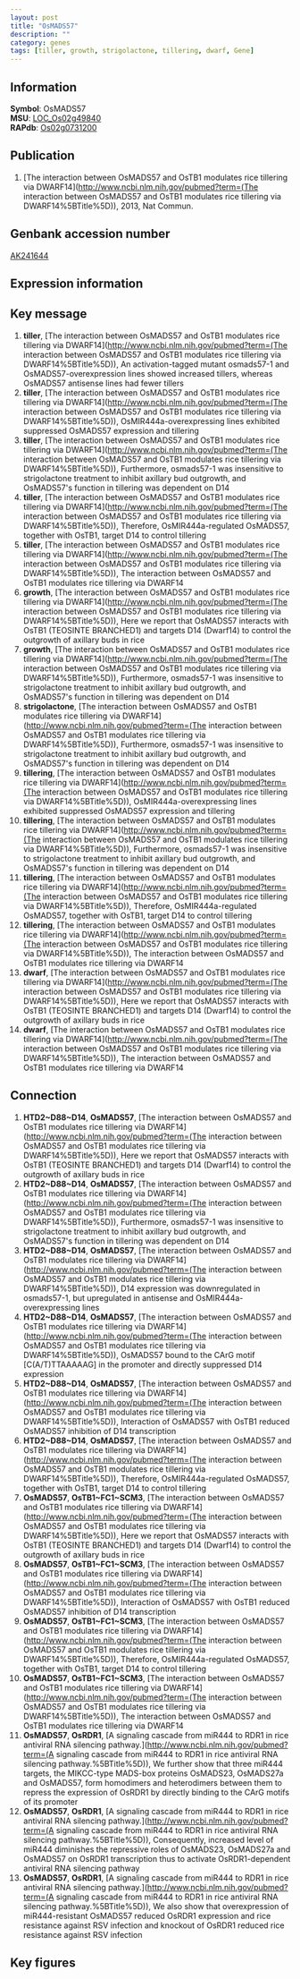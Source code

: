 ```yaml
---
layout: post
title: "OsMADS57"
description: ""
category: genes
tags: [tiller, growth, strigolactone, tillering, dwarf, Gene]
---
```


## Information
__Symbol__: OsMADS57  
__MSU__: [LOC_Os02g49840](http://rice.plantbiology.msu.edu/cgi-bin/ORF_infopage.cgi?orf=LOC_Os02g49840)  
__RAPdb__: [Os02g0731200](http://rapdb.dna.affrc.go.jp/viewer/gbrowse_details/irgsp1?name=Os02g0731200)  

## Publication
1. [The interaction between OsMADS57 and OsTB1 modulates rice tillering via DWARF14](http://www.ncbi.nlm.nih.gov/pubmed?term=(The interaction between OsMADS57 and OsTB1 modulates rice tillering via DWARF14%5BTitle%5D)), 2013, Nat Commun.

## Genbank accession number
[AK241644](http://www.ncbi.nlm.nih.gov/nuccore/AK241644)

## Expression information

## Key message
1. __tiller__, [The interaction between OsMADS57 and OsTB1 modulates rice tillering via DWARF14](http://www.ncbi.nlm.nih.gov/pubmed?term=(The interaction between OsMADS57 and OsTB1 modulates rice tillering via DWARF14%5BTitle%5D)),  An activation-tagged mutant osmads57-1 and OsMADS57-overexpression lines showed increased tillers, whereas OsMADS57 antisense lines had fewer tillers
2. __tiller__, [The interaction between OsMADS57 and OsTB1 modulates rice tillering via DWARF14](http://www.ncbi.nlm.nih.gov/pubmed?term=(The interaction between OsMADS57 and OsTB1 modulates rice tillering via DWARF14%5BTitle%5D)),  OsMIR444a-overexpressing lines exhibited suppressed OsMADS57 expression and tillering
3. __tiller__, [The interaction between OsMADS57 and OsTB1 modulates rice tillering via DWARF14](http://www.ncbi.nlm.nih.gov/pubmed?term=(The interaction between OsMADS57 and OsTB1 modulates rice tillering via DWARF14%5BTitle%5D)),  Furthermore, osmads57-1 was insensitive to strigolactone treatment to inhibit axillary bud outgrowth, and OsMADS57's function in tillering was dependent on D14
4. __tiller__, [The interaction between OsMADS57 and OsTB1 modulates rice tillering via DWARF14](http://www.ncbi.nlm.nih.gov/pubmed?term=(The interaction between OsMADS57 and OsTB1 modulates rice tillering via DWARF14%5BTitle%5D)),  Therefore, OsMIR444a-regulated OsMADS57, together with OsTB1, target D14 to control tillering
5. __tiller__, [The interaction between OsMADS57 and OsTB1 modulates rice tillering via DWARF14](http://www.ncbi.nlm.nih.gov/pubmed?term=(The interaction between OsMADS57 and OsTB1 modulates rice tillering via DWARF14%5BTitle%5D)), The interaction between OsMADS57 and OsTB1 modulates rice tillering via DWARF14
6. __growth__, [The interaction between OsMADS57 and OsTB1 modulates rice tillering via DWARF14](http://www.ncbi.nlm.nih.gov/pubmed?term=(The interaction between OsMADS57 and OsTB1 modulates rice tillering via DWARF14%5BTitle%5D)),  Here we report that OsMADS57 interacts with OsTB1 (TEOSINTE BRANCHED1) and targets D14 (Dwarf14) to control the outgrowth of axillary buds in rice
7. __growth__, [The interaction between OsMADS57 and OsTB1 modulates rice tillering via DWARF14](http://www.ncbi.nlm.nih.gov/pubmed?term=(The interaction between OsMADS57 and OsTB1 modulates rice tillering via DWARF14%5BTitle%5D)),  Furthermore, osmads57-1 was insensitive to strigolactone treatment to inhibit axillary bud outgrowth, and OsMADS57's function in tillering was dependent on D14
8. __strigolactone__, [The interaction between OsMADS57 and OsTB1 modulates rice tillering via DWARF14](http://www.ncbi.nlm.nih.gov/pubmed?term=(The interaction between OsMADS57 and OsTB1 modulates rice tillering via DWARF14%5BTitle%5D)),  Furthermore, osmads57-1 was insensitive to strigolactone treatment to inhibit axillary bud outgrowth, and OsMADS57's function in tillering was dependent on D14
9. __tillering__, [The interaction between OsMADS57 and OsTB1 modulates rice tillering via DWARF14](http://www.ncbi.nlm.nih.gov/pubmed?term=(The interaction between OsMADS57 and OsTB1 modulates rice tillering via DWARF14%5BTitle%5D)),  OsMIR444a-overexpressing lines exhibited suppressed OsMADS57 expression and tillering
10. __tillering__, [The interaction between OsMADS57 and OsTB1 modulates rice tillering via DWARF14](http://www.ncbi.nlm.nih.gov/pubmed?term=(The interaction between OsMADS57 and OsTB1 modulates rice tillering via DWARF14%5BTitle%5D)),  Furthermore, osmads57-1 was insensitive to strigolactone treatment to inhibit axillary bud outgrowth, and OsMADS57's function in tillering was dependent on D14
11. __tillering__, [The interaction between OsMADS57 and OsTB1 modulates rice tillering via DWARF14](http://www.ncbi.nlm.nih.gov/pubmed?term=(The interaction between OsMADS57 and OsTB1 modulates rice tillering via DWARF14%5BTitle%5D)),  Therefore, OsMIR444a-regulated OsMADS57, together with OsTB1, target D14 to control tillering
12. __tillering__, [The interaction between OsMADS57 and OsTB1 modulates rice tillering via DWARF14](http://www.ncbi.nlm.nih.gov/pubmed?term=(The interaction between OsMADS57 and OsTB1 modulates rice tillering via DWARF14%5BTitle%5D)), The interaction between OsMADS57 and OsTB1 modulates rice tillering via DWARF14
13. __dwarf__, [The interaction between OsMADS57 and OsTB1 modulates rice tillering via DWARF14](http://www.ncbi.nlm.nih.gov/pubmed?term=(The interaction between OsMADS57 and OsTB1 modulates rice tillering via DWARF14%5BTitle%5D)),  Here we report that OsMADS57 interacts with OsTB1 (TEOSINTE BRANCHED1) and targets D14 (Dwarf14) to control the outgrowth of axillary buds in rice
14. __dwarf__, [The interaction between OsMADS57 and OsTB1 modulates rice tillering via DWARF14](http://www.ncbi.nlm.nih.gov/pubmed?term=(The interaction between OsMADS57 and OsTB1 modulates rice tillering via DWARF14%5BTitle%5D)), The interaction between OsMADS57 and OsTB1 modulates rice tillering via DWARF14

## Connection
1. __HTD2~D88~D14__, __OsMADS57__, [The interaction between OsMADS57 and OsTB1 modulates rice tillering via DWARF14](http://www.ncbi.nlm.nih.gov/pubmed?term=(The interaction between OsMADS57 and OsTB1 modulates rice tillering via DWARF14%5BTitle%5D)),  Here we report that OsMADS57 interacts with OsTB1 (TEOSINTE BRANCHED1) and targets D14 (Dwarf14) to control the outgrowth of axillary buds in rice
2. __HTD2~D88~D14__, __OsMADS57__, [The interaction between OsMADS57 and OsTB1 modulates rice tillering via DWARF14](http://www.ncbi.nlm.nih.gov/pubmed?term=(The interaction between OsMADS57 and OsTB1 modulates rice tillering via DWARF14%5BTitle%5D)),  Furthermore, osmads57-1 was insensitive to strigolactone treatment to inhibit axillary bud outgrowth, and OsMADS57's function in tillering was dependent on D14
3. __HTD2~D88~D14__, __OsMADS57__, [The interaction between OsMADS57 and OsTB1 modulates rice tillering via DWARF14](http://www.ncbi.nlm.nih.gov/pubmed?term=(The interaction between OsMADS57 and OsTB1 modulates rice tillering via DWARF14%5BTitle%5D)),  D14 expression was downregulated in osmads57-1, but upregulated in antisense and OsMIR444a-overexpressing lines
4. __HTD2~D88~D14__, __OsMADS57__, [The interaction between OsMADS57 and OsTB1 modulates rice tillering via DWARF14](http://www.ncbi.nlm.nih.gov/pubmed?term=(The interaction between OsMADS57 and OsTB1 modulates rice tillering via DWARF14%5BTitle%5D)),  OsMADS57 bound to the CArG motif [C(A/T)TTAAAAAG] in the promoter and directly suppressed D14 expression
5. __HTD2~D88~D14__, __OsMADS57__, [The interaction between OsMADS57 and OsTB1 modulates rice tillering via DWARF14](http://www.ncbi.nlm.nih.gov/pubmed?term=(The interaction between OsMADS57 and OsTB1 modulates rice tillering via DWARF14%5BTitle%5D)),  Interaction of OsMADS57 with OsTB1 reduced OsMADS57 inhibition of D14 transcription
6. __HTD2~D88~D14__, __OsMADS57__, [The interaction between OsMADS57 and OsTB1 modulates rice tillering via DWARF14](http://www.ncbi.nlm.nih.gov/pubmed?term=(The interaction between OsMADS57 and OsTB1 modulates rice tillering via DWARF14%5BTitle%5D)),  Therefore, OsMIR444a-regulated OsMADS57, together with OsTB1, target D14 to control tillering
7. __OsMADS57__, __OsTB1~FC1~SCM3__, [The interaction between OsMADS57 and OsTB1 modulates rice tillering via DWARF14](http://www.ncbi.nlm.nih.gov/pubmed?term=(The interaction between OsMADS57 and OsTB1 modulates rice tillering via DWARF14%5BTitle%5D)),  Here we report that OsMADS57 interacts with OsTB1 (TEOSINTE BRANCHED1) and targets D14 (Dwarf14) to control the outgrowth of axillary buds in rice
8. __OsMADS57__, __OsTB1~FC1~SCM3__, [The interaction between OsMADS57 and OsTB1 modulates rice tillering via DWARF14](http://www.ncbi.nlm.nih.gov/pubmed?term=(The interaction between OsMADS57 and OsTB1 modulates rice tillering via DWARF14%5BTitle%5D)),  Interaction of OsMADS57 with OsTB1 reduced OsMADS57 inhibition of D14 transcription
9. __OsMADS57__, __OsTB1~FC1~SCM3__, [The interaction between OsMADS57 and OsTB1 modulates rice tillering via DWARF14](http://www.ncbi.nlm.nih.gov/pubmed?term=(The interaction between OsMADS57 and OsTB1 modulates rice tillering via DWARF14%5BTitle%5D)),  Therefore, OsMIR444a-regulated OsMADS57, together with OsTB1, target D14 to control tillering
10. __OsMADS57__, __OsTB1~FC1~SCM3__, [The interaction between OsMADS57 and OsTB1 modulates rice tillering via DWARF14](http://www.ncbi.nlm.nih.gov/pubmed?term=(The interaction between OsMADS57 and OsTB1 modulates rice tillering via DWARF14%5BTitle%5D)), The interaction between OsMADS57 and OsTB1 modulates rice tillering via DWARF14
11. __OsMADS57__, __OsRDR1__, [A signaling cascade from miR444 to RDR1 in rice antiviral RNA silencing pathway.](http://www.ncbi.nlm.nih.gov/pubmed?term=(A signaling cascade from miR444 to RDR1 in rice antiviral RNA silencing pathway.%5BTitle%5D)),  We further show that three miR444 targets, the MIKCC-type MADS-box proteins OsMADS23, OsMADS27a and OsMADS57, form homodimers and heterodimers between them to repress the expression of OsRDR1 by directly binding to the CArG motifs of its promoter
12. __OsMADS57__, __OsRDR1__, [A signaling cascade from miR444 to RDR1 in rice antiviral RNA silencing pathway.](http://www.ncbi.nlm.nih.gov/pubmed?term=(A signaling cascade from miR444 to RDR1 in rice antiviral RNA silencing pathway.%5BTitle%5D)),  Consequently, increased level of miR444 diminishes the repressive roles of OsMADS23, OsMADS27a and OsMADS57 on OsRDR1 transcription thus to activate OsRDR1-dependent antiviral RNA silencing pathway
13. __OsMADS57__, __OsRDR1__, [A signaling cascade from miR444 to RDR1 in rice antiviral RNA silencing pathway.](http://www.ncbi.nlm.nih.gov/pubmed?term=(A signaling cascade from miR444 to RDR1 in rice antiviral RNA silencing pathway.%5BTitle%5D)),  We also show that overexpression of miR444-resistant OsMADS57 reduced OsRDR1 expression and rice resistance against RSV infection and knockout of OsRDR1 reduced rice resistance against RSV infection

## Key figures


